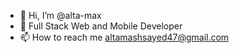- 👋 Hi, I’m @alta-max
- 🌱 Full Stack Web and Mobile Developer
- 📫 How to reach me altamashsayed47@gmail.com

<!---
alta-max/alta-max is a ✨ special ✨ repository because its `README.md` (this file) appears on your GitHub profile.
You can click the Preview link to take a look at your changes.
--->
